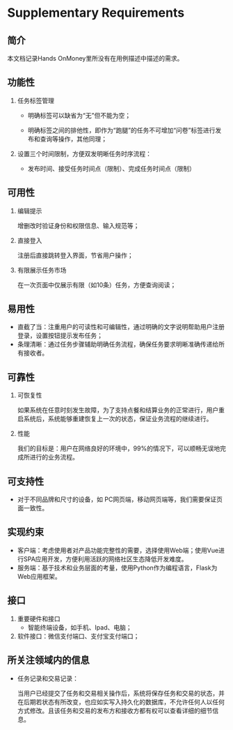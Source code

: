# Supplementary Requirements

## 简介

本文档记录Hands OnMoney里所没有在用例描述中描述的需求。

## 功能性

1. 任务标签管理

   - 明确标签可以缺省为“无”但不能为空；

   - 明确标签之间的排他性，即作为“跑腿”的任务不可增加“问卷”标签进行发布和查询等操作，其他同理；

2. 设置三个时间限制，方便双发明晰任务时序流程：

     - 发布时间、接受任务时间点（限制）、完成任务时间点（限制）

## 可用性

1. 编辑提示

   增删改时验证身份和权限信息、输入规范等；

2. 直接登入

   注册后直接跳转登入界面，节省用户操作；

3. 有限展示任务市场

   在一次页面中仅展示有限（如10条）任务，方便查询阅读；


## 易用性

- 直截了当：注重用户的可读性和可编辑性，通过明确的文字说明帮助用户注册登录，设置按钮提示发布任务；
- 条理清晰：通过任务步骤辅助明确任务流程，确保任务要求明晰准确传递给所有接收者。

## 可靠性

1. 可恢复性

   如果系统在任意时刻发生故障，为了支持点餐和结算业务的正常进行，用户重启系统后，系统能够重建恢复上一次的状态，保证业务流程的继续进行。

2. 性能

   我们的目标是：用户在网络良好的环境中，99%的情况下，可以顺畅无误地完成所进行的业务流程。

## 可支持性

- 对于不同品牌和尺寸的设备，如 PC网页端，移动网页端等，我们需要保证页面一致性。

## 实现约束

- 客户端：考虑使用者对产品功能完整性的需要，选择使用Web端；使用Vue进行SPA应用开发，方便利用活跃的网络社区生态降低开发难度。
- 服务端：基于技术和业务层面的考量，使用Python作为编程语言，Flask为Web应用框架。

## 接口

1. 重要硬件和接口
   - 智能终端设备，如手机、Ipad、电脑；
2. 软件接口：微信支付端口、支付宝支付端口；



## 所关注领域内的信息

- 任务记录和交易记录：

  当用户已经提交了任务和交易相关操作后，系统将保存任务和交易的状态，并在后期若状态有所改变，也应如实写入持久化的数据库，不允许任何人以任何方式修改。且该任务和交易的发布方和接收方都有权可以查看详细的细节信息。